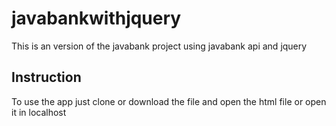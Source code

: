 # javabankwithjquery
This is an version of the javabank project using javabank api and jquery

## Instruction
To use the app just clone or download the file and open the html file or open it in localhost
